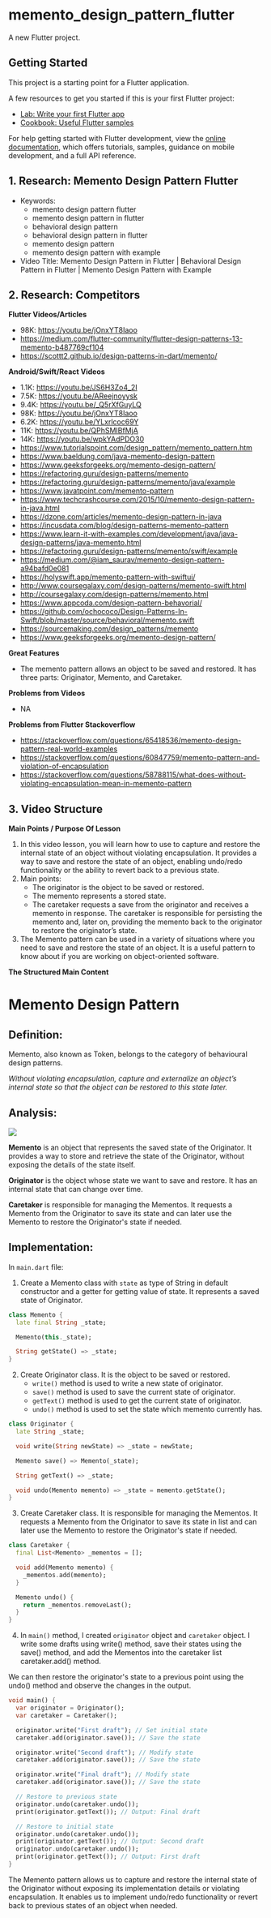 # memento_design_pattern_flutter

A new Flutter project.

## Getting Started

This project is a starting point for a Flutter application.

A few resources to get you started if this is your first Flutter project:

- [Lab: Write your first Flutter app](https://docs.flutter.dev/get-started/codelab)
- [Cookbook: Useful Flutter samples](https://docs.flutter.dev/cookbook)

For help getting started with Flutter development, view the
[online documentation](https://docs.flutter.dev/), which offers tutorials,
samples, guidance on mobile development, and a full API reference.

## 1. Research: Memento Design Pattern Flutter

- Keywords:
    - memento design pattern flutter
    - memento design pattern in flutter
    - behavioral design pattern
    - behavioral design pattern in flutter
    - memento design pattern
    - memento design pattern with example
- Video Title: Memento Design Pattern in Flutter | Behavioral Design Pattern in Flutter | Memento
  Design Pattern with Example

## 2. Research: Competitors

**Flutter Videos/Articles**

- 98K: https://youtu.be/jOnxYT8Iaoo
- https://medium.com/flutter-community/flutter-design-patterns-13-memento-b487769cf104
- https://scottt2.github.io/design-patterns-in-dart/memento/

**Android/Swift/React Videos**

- 1.1K: https://youtu.be/JS6H3Zo4_2I
- 7.5K: https://youtu.be/AReejnoyysk
- 9.4K: https://youtu.be/_Q5rXfGuyLQ
- 98K: https://youtu.be/jOnxYT8Iaoo
- 6.2K: https://youtu.be/YLxrlcoc69Y
- 11K: https://youtu.be/QPhSMIBfMjA
- 14K: https://youtu.be/wpkYAdPDO30
- https://www.tutorialspoint.com/design_pattern/memento_pattern.htm
- https://www.baeldung.com/java-memento-design-pattern
- https://www.geeksforgeeks.org/memento-design-pattern/
- https://refactoring.guru/design-patterns/memento
- https://refactoring.guru/design-patterns/memento/java/example
- https://www.javatpoint.com/memento-pattern
- https://www.techcrashcourse.com/2015/10/memento-design-pattern-in-java.html
- https://dzone.com/articles/memento-design-pattern-in-java
- https://incusdata.com/blog/design-patterns-memento-pattern
- https://www.learn-it-with-examples.com/development/java/java-design-patterns/java-memento.html
- https://refactoring.guru/design-patterns/memento/swift/example
- https://medium.com/@iam_saurav/memento-design-pattern-a94bafd0e081
- https://holyswift.app/memento-pattern-with-swiftui/
- http://www.coursegalaxy.com/design-patterns/memento-swift.html
- http://coursegalaxy.com/design-patterns/memento.html
- https://www.appcoda.com/design-pattern-behavorial/
- https://github.com/ochococo/Design-Patterns-In-Swift/blob/master/source/behavioral/memento.swift
- https://sourcemaking.com/design_patterns/memento
- https://www.geeksforgeeks.org/memento-design-pattern/

**Great Features**

- The memento pattern allows an object to be saved and restored. It has three parts: Originator,
  Memento, and Caretaker.

**Problems from Videos**

- NA

**Problems from Flutter Stackoverflow**

- https://stackoverflow.com/questions/65418536/memento-design-pattern-real-world-examples
- https://stackoverflow.com/questions/60847759/memento-pattern-and-violation-of-encapsulation
- https://stackoverflow.com/questions/58788115/what-does-without-violating-encapsulation-mean-in-memento-pattern

## 3. Video Structure

**Main Points / Purpose Of Lesson**

1. In this video lesson, you will learn how to use to capture and restore the internal state of an
   object without violating encapsulation. It provides a way to save and restore the state of an
   object, enabling undo/redo functionality or the ability to revert back to a previous state.
2. Main points:
    - The originator is the object to be saved or restored.
    - The memento represents a stored state.
    - The caretaker requests a save from the originator and receives a memento in response. The
      caretaker is responsible for persisting the memento and, later on, providing the memento back
      to the originator to restore the originator’s state.
3. The Memento pattern can be used in a variety of situations where you need to save and restore the
   state of an object. It is a useful pattern to know about if you are working on object-oriented
   software.

**The Structured Main Content**

# Memento Design Pattern

## Definition:

Memento, also known as Token, belongs to the category of behavioural design patterns.

_Without violating encapsulation, capture and externalize an object’s internal state so that the
object can be restored to this state later._

## Analysis:

![](memento_design_pattern.png)

**Memento** is an object that represents the saved state of the Originator. It provides a way to
store and retrieve the state of the Originator, without exposing the details of the state itself.

**Originator** is the object whose state we want to save and restore. It has an internal state that
can change over time.

**Caretaker** is responsible for managing the Mementos. It requests a Memento from the Originator
to save its state and can later use the Memento to restore the Originator's state if needed.

## Implementation:

In `main.dart` file:

1. Create a Memento class with `state` as type of String in default constructor and a getter for
   getting value of state. It represents a saved state of Originator.

```dart
class Memento {
  late final String _state;

  Memento(this._state);

  String getState() => _state;
}
```

2. Create Originator class. It is the object to be saved or restored.
    - `write()` method is used to write a new state of originator.
    - `save()` method is used to save the current state of originator.
    - `getText()` method is used to get the current state of originator.
    - `undo()` method is used to set the state which memento currently has.

```dart
class Originator {
  late String _state;

  void write(String newState) => _state = newState;

  Memento save() => Memento(_state);

  String getText() => _state;

  void undo(Memento memento) => _state = memento.getState();
}
```

3. Create Caretaker class. It is responsible for managing the Mementos. It requests a Memento from
   the Originator to save its state in list and can later use the Memento to restore the
   Originator's state if needed.

```dart
class Caretaker {
  final List<Memento> _mementos = [];

  void add(Memento memento) {
    _mementos.add(memento);
  }

  Memento undo() {
    return _mementos.removeLast();
  }
}
```

4. In `main()` method, I created `originator` object and `caretaker` object. I write some drafts
   using write() method, save their states using the save() method, and add the Mementos into the
   caretaker list caretaker.add() method.

We can then restore the originator's state to a previous point using the undo() method and observe
the changes in the output.

```dart
void main() {
  var originator = Originator();
  var caretaker = Caretaker();

  originator.write("First draft"); // Set initial state
  caretaker.add(originator.save()); // Save the state

  originator.write("Second draft"); // Modify state
  caretaker.add(originator.save()); // Save the state

  originator.write("Final draft"); // Modify state
  caretaker.add(originator.save()); // Save the state

  // Restore to previous state
  originator.undo(caretaker.undo());
  print(originator.getText()); // Output: Final draft

  // Restore to initial state
  originator.undo(caretaker.undo());
  print(originator.getText()); // Output: Second draft
  originator.undo(caretaker.undo());
  print(originator.getText()); // Output: First draft
}
```

The Memento pattern allows us to capture and restore the internal state of the Originator without
exposing its implementation details or violating encapsulation. It enables us to implement undo/redo
functionality or revert back to previous states of an object when needed.
